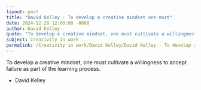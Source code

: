 ```yaml
---
layout: post
title: "David Kelley - To develop a creative mindset one must"
date: 2024-12-28 12:00:00 -0000
author: David Kelley
quote: "To develop a creative mindset, one must cultivate a willingness to accept failure as part of the learning process."
subject: Creativity in work
permalink: /Creativity in work/David Kelley/David Kelley - To develop a creative mindset one must
---
```


To develop a creative mindset, one must cultivate a willingness to accept failure as part of the learning process.

- David Kelley
